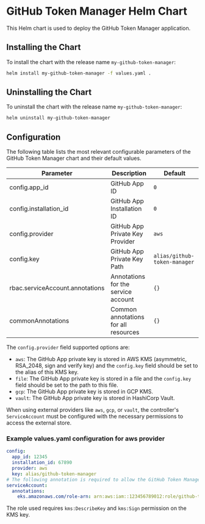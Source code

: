 # GitHub Token Manager Helm Chart

This Helm chart is used to deploy the GitHub Token Manager application.

## Installing the Chart

To install the chart with the release name `my-github-token-manager`:

```sh
helm install my-github-token-manager -f values.yaml .
```

## Uninstalling the Chart

To uninstall the chart with the release name `my-github-token-manager`:

```sh
helm uninstall my-github-token-manager
```

## Configuration

The following table lists the most relevant configurable parameters of the GitHub Token Manager chart and their default values.

| Parameter | Description | Default               |
| --- | --- |-----------------------|
config.app_id | GitHub App ID | `0`                   |
config.installation_id | GitHub App Installation ID | `0`                   |
config.provider | GitHub App Private Key Provider | `aws`                 |
config.key | GitHub App Private Key Path | `alias/github-token-manager` |
rbac.serviceAccount.annotations | Annotations for the service account | `{}`                  |
commonAnnotations | Common annotations for all resources | `{}`                  |

The `config.provider` field supported options are:
- `aws`: The GitHub App private key is stored in AWS KMS (asymmetric, RSA_2048, sign and verify key) and the `config.key` field should be set to the alias of this KMS key.
- `file`: The GitHub App private key is stored in a file and the `config.key` field should be set to the path to this file.
- `gcp`: The GitHub App private key is stored in GCP KMS.
- `vault`: The GitHub App private key is stored in HashiCorp Vault.

When using external providers like `aws`, `gcp`, or `vault`, the controller's `ServiceAccount` must be configured with the necessary permissions to access the external store.

### Example values.yaml configuration for aws provider

```yaml
config:
  app_id: 12345
  installation_id: 67890
  provider: aws
  key: alias/github-token-manager
# The following annotation is required to allow the GitHub Token Manager to assume the role that has access to the GitHub App private key (IRSA)
serviceAccount:
  annotations:
    eks.amazonaws.com/role-arn: arn:aws:iam::123456789012:role/github-token-manager-role
```

The role used requires `kms:DescribeKey` and `kms:Sign` permission on the KMS key.
